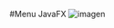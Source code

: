 #Menu JavaFX
![imagen](https://github.com/user-attachments/assets/a1b2c73e-863a-42ab-a4da-e4fffc8ba59a)


